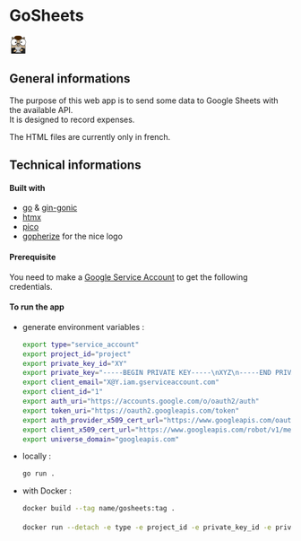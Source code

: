 # GoSheets
![Gopher](/img/favicon.png)

## General informations
The purpose of this web app is to send some data to Google Sheets with the available API.  
It is designed to record expenses.

The HTML files are currently only in french.


## Technical informations

#### Built with 
- [go](https://go.dev/) & [gin-gonic](https://gin-gonic.com/)
- [htmx](https://htmx.org/)
- [pico](https://picocss.com/)
- [gopherize](https://gopherize.me/) for the nice logo


#### Prerequisite
You need to make a [Google Service Account](https://developers.google.com/workspace/guides/create-credentials#service-account) to get the following credentials.


#### To run the app
- generate environment variables :
    ```bash
    export type="service_account"
    export project_id="project"
    export private_key_id="XY"
    export private_key="-----BEGIN PRIVATE KEY-----\nXYZ\n-----END PRIVATE KEY-----\n"
    export client_email="X@Y.iam.gserviceaccount.com"
    export client_id="1"
    export auth_uri="https://accounts.google.com/o/oauth2/auth"
    export token_uri="https://oauth2.googleapis.com/token"
    export auth_provider_x509_cert_url="https://www.googleapis.com/oauth2/v1/certs"
    export client_x509_cert_url="https://www.googleapis.com/robot/v1/metadata/x509/X%Y.iam.gserviceaccount.com"
    export universe_domain="googleapis.com" 
    ```
- locally :
    ```bash
    go run .
    ```
- with Docker :
    ```bash
    docker build --tag name/gosheets:tag .

    docker run --detach -e type -e project_id -e private_key_id -e private_key -e client_email -e client_id -e auth_uri -e token_uri -e auth_provider_x509_cert_url -e client_x509_cert_url -e universe_domain --publish 127.0.0.1:8082:8082 imageIdJustBuilt
    ```

